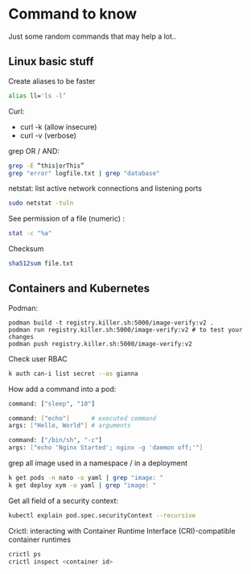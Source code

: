 # Command to know
Just some random commands that may help a lot..


## Linux basic stuff

Create aliases to be faster
```bash
alias ll='ls -l’
```

Curl:
- curl -k (allow insecure)
- curl -v (verbose)

grep OR / AND:

```bash
grep -E “this|orThis”
grep "error" logfile.txt | grep "database"
```

netstat:
list active network connections and listening ports

```bash
sudo netstat -tuln
```

See permission of a file (numeric) :

```bash
stat -c "%a"
```

Checksum

```bash
sha512sum file.txt
```


## Containers and Kubernetes

Podman:

```
podman build -t registry.killer.sh:5000/image-verify:v2 .
podman run registry.killer.sh:5000/image-verify:v2 # to test your changes
podman push registry.killer.sh:5000/image-verify:v2
```

Check user RBAC

```bash
k auth can-i list secret --as gianna
```

How add a command into a pod:

```bash
command: ["sleep", "10"]
```

```bash
command: ["echo"]      # executed command
args: ["Hello, World"] # arguments
```

```bash
command: ["/bin/sh", "-c"]
args: ["echo 'Nginx Started'; nginx -g 'daemon off;'"]
```


grep all image used in a namespace / in a deployment

```bash
k get pods -n nato -o yaml | grep "image: "
k get deploy xym -o yaml | grep "image: "
```

Get all field of a security context:

```bash
kubectl explain pod.spec.securityContext --recursive
```

Crictl:
interacting with Container Runtime Interface (CRI)-compatible container runtimes
```bash
crictl ps
crictl inspect <container id>
```